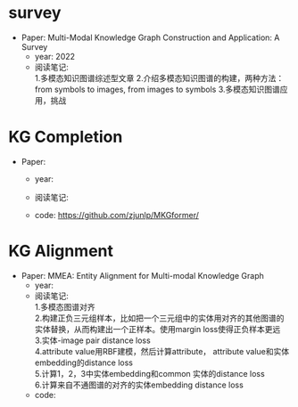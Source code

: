 
# survey

- Paper: Multi-Modal Knowledge Graph Construction and Application: A Survey
  - year: 2022
  - 阅读笔记:  
    1.多模态知识图谱综述型文章
    2.介绍多模态知识图谱的构建，两种方法：from symbols to images, from images to symbols
    3.多模态知识图谱应用，挑战


# KG Completion

- Paper: 
  - year: 
  - 阅读笔记:  
     
  - code: https://github.com/zjunlp/MKGformer/
  

# KG Alignment

- Paper: MMEA: Entity Alignment for Multi-modal Knowledge Graph
  - year: 
  - 阅读笔记:  
    1.多模态图谱对齐  
    2.构建正负三元组样本，比如把一个三元组中的实体用对齐的其他图谱的实体替换，从而构建出一个正样本。使用margin loss使得正负样本更远  
    3.实体-image pair distance loss  
    4.attribute value用RBF建模，然后计算attribute， attribute value和实体embedding的distance loss  
    5.计算1，2，3中实体embedding和common 实体的distance loss  
    6.计算来自不通图谱的对齐的实体embedding distance loss 
  - code: 
